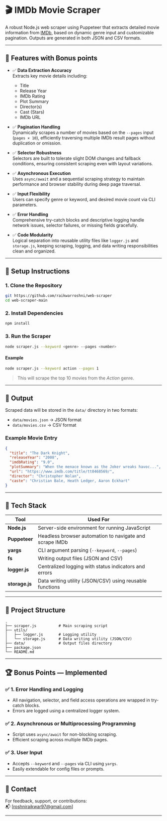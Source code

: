 
# 🎬 IMDb Movie Scraper

A robust Node.js web scraper using Puppeteer that extracts detailed movie information from [IMDb](https://www.imdb.com), based on dynamic genre input and customizable pagination. Outputs are generated in both JSON and CSV formats.

---

## 📌 Features with Bonus points

- ✅ **Data Extraction Accuracy**  
  Extracts key movie details including:
  - Title  
  - Release Year  
  - IMDb Rating  
  - Plot Summary  
  - Director(s)  
  - Cast (Stars)  
  - IMDb URL

- ✅ **Pagination Handling**  
  Dynamically scrapes a number of movies based on the `--pages` input (`pages × 10`), efficiently traversing multiple IMDb result pages without duplication or omission.

- ✅ **Selector Robustness**  
  Selectors are built to tolerate slight DOM changes and fallback conditions, ensuring consistent scraping even with layout variations.

- ✅ **Asynchronous Execution**  
  Uses `async/await` and a sequential scraping strategy to maintain performance and browser stability during deep page traversal.

- ✅ **Input Flexibility**  
  Users can specify genre or keyword, and desired movie count via CLI parameters.

- ✅ **Error Handling**  
  Comprehensive try-catch blocks and descriptive logging handle network issues, selector failures, or missing fields gracefully.

- ✅ **Code Modularity**  
  Logical separation into reusable utility files like `logger.js` and `storage.js`, keeping scraping, logging, and data writing responsibilities clean and organized.

---

## 🚀 Setup Instructions

### 1. Clone the Repository

```bash
git https://github.com/raikwarroshni/web-scraper
cd web-scraper-main
```

### 2. Install Dependencies

```bash
npm install
```

### 3. Run the Scraper

```bash
node scraper.js --keyword <genre> --pages <number>
```

#### Example

```bash
node scraper.js --keyword action --pages 1
```

> This will scrape the top 10 movies from the *Action* genre.

---

## 🧾 Output

Scraped data will be stored in the `data/` directory in two formats:

- `data/movies.json` → JSON format  
- `data/movies.csv` → CSV format

### Example Movie Entry

```json
{
  "title": "The Dark Knight",
  "releaseYear": "2008",
  "imdbRating": "9.0",
  "plotSummary": "When the menace known as the Joker wreaks havoc...",
  "url": "https://www.imdb.com/title/tt0468569/",
  "director": "Christopher Nolan",
  "caste": "Christian Bale, Heath Ledger, Aaron Eckhart"
}
```

---

## 🧰 Tech Stack

| Tool          | Used For                                                   |
|---------------|------------------------------------------------------------|
| **Node.js**   | Server-side environment for running JavaScript             |
| **Puppeteer** | Headless browser automation to navigate and scrape IMDb    |
| **yargs**     | CLI argument parsing (`--keyword`, `--pages`)              |
| **fs**        | Writing output files (JSON and CSV)                        |
| **logger.js** | Centralized logging with status indicators and errors      |
| **storage.js**| Data writing utility (JSON/CSV) using reusable functions   |

---

## 📁 Project Structure

```
.
├── scraper.js          # Main scraping script
├── utils/
│   ├── logger.js       # Logging utility
│   └── storage.js      # Data writing utility (JSON/CSV)
├── data/               # Output files directory
├── package.json
└── README.md
```

---

## 🏆 Bonus Points — Implemented

### ✅ 1. Error Handling and Logging
- All navigation, selector, and field access operations are wrapped in try-catch blocks.
- Errors are logged using a centralized logger system.

### ✅ 2. Asynchronous or Multiprocessing Programming
- Script uses `async/await` for non-blocking scraping.
- Efficient scraping across multiple IMDb pages.

### ✅ 3. User Input
- Accepts `--keyword` and `--pages` via CLI using `yargs`.
- Easily extendable for config files or prompts.

---

## 📧 Contact

For feedback, support, or contributions:  
📬 [roshniraikwar97@gmail.com]

---

